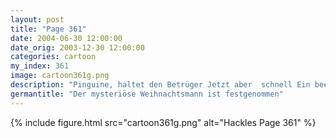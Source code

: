 ```yaml
---
layout: post
title: "Page 361"
date: 2004-06-30 12:00:00
date_orig: 2003-12-30 12:00:00
categories: cartoon
my_index: 361
image: cartoon361g.png
description: "Pinguine, haltet den Betrüger Jetzt aber  schnell Ein beeindruckendes Kostüm, aber nun werden wir sehen, wer du wirklich bist Verflucht seid ihr euch einmischende Pinguine Keuch Boss Dog Pete Percy"
germantitle: "Der mysteriöse Weihnachtsmann ist festgenommen"
---
```


{% include figure.html src="cartoon361g.png" alt="Hackles Page 361"  %}
